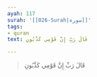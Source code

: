 ```yaml
---
ayah: 117
surah: '[[026-Surah|سورة]]'
tags:
- quran
text: قَالَ رَبِّ إِنَّ قَوْمِي كَذَّبُونِ

---
```

> قَالَ رَبِّ إِنَّ قَوْمِي كَذَّبُونِ

